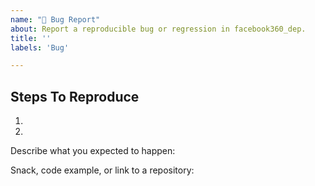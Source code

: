 ```yaml
---
name: "🐛 Bug Report"
about: Report a reproducible bug or regression in facebook360_dep.
title: ''
labels: 'Bug'

---
```


<!--
  Please provide a clear and concise bug description.

  Include screenshots as needed.
  Please test using the latest facebook360_dep release to ensure that you are not reporting a fixed bug.
-->

## Steps To Reproduce

1.
2.

<!--
 Issues without reproduction steps or code are likely to stall.
-->

Describe what you expected to happen:


Snack, code example, or link to a repository:


<!--
  Please provide a Snack (https://snack.expo.io/), a link to a repository on GitHub, or
  provide a minimal code example that reproduces the problem.
  Here are some tips for providing a minimal example: https://stackoverflow.com/help/mcve.
-->
